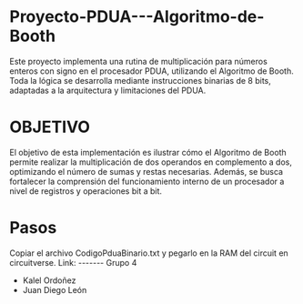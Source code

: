 # Proyecto-PDUA---Algoritmo-de-Booth
Este proyecto implementa una rutina de multiplicación para números enteros con signo en el procesador PDUA, utilizando el Algoritmo de Booth. Toda la lógica se desarrolla mediante instrucciones binarias de 8 bits, adaptadas a la arquitectura y limitaciones del PDUA.
# OBJETIVO
El objetivo de esta implementación es ilustrar cómo el Algoritmo de Booth permite realizar la multiplicación de dos operandos en complemento a dos, optimizando el número de sumas y restas necesarias. Además, se busca fortalecer la comprensión del funcionamiento interno de un procesador a nivel de registros y operaciones bit a bit.
# Pasos
Copiar el archivo CodigoPduaBinario.txt y pegarlo en la RAM del circuit en circuitverse.
Link: -------
Grupo 4
- Kalel Ordoñez
- Juan Diego León
